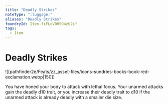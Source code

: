 ```yaml
---
title: "Deadly Strikes"
noteType: ":luggage:"
aliases: "Deadly Strikes"
foundryId: Item.fiFLoV0H5O4zb2if
tags:
  - Item
---
```


# Deadly Strikes
![[pathfinder2e/Feats/zz_asset-files/icons-sundries-books-book-red-exclamation.webp|150]]

You have honed your body to attack with lethal focus. Your unarmed attacks gain the deadly d10 trait, or you increase their deadly trait to d10 if the unarmed attack is already deadly with a smaller die size.
